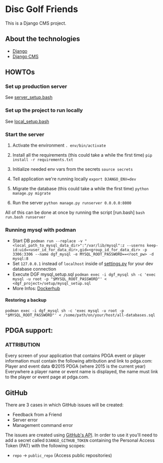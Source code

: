 # Disc Golf Friends

This is a Django CMS project.

## About the technologies

* [Django](https://www.djangoproject.com/)
* [Django CMS](http://docs.django-cms.org/en/latest/index.html)

## HOWTOs

### Set up production server

See [server_setup.bash](setup/server_setup.bash)

### Set up the project to run locally

See [local_setup.bash](setup/local_setup.bash)

### Start the server

1. Activate the environment
`. env/bin/activate`

2. Install all the requirements (this could take a while the first time)
`pip install -r requirements.txt`

3. Initialize needed env vars from the secrets
`source secrets`

4. Tell application we're running locally
`export DJANGO_ENV=dev`

5. Migrate the database (this could take a while the first time)
`python manage.py migrate`

6. Run the server
`python manage.py runserver 0.0.0.0:8000`

All of this can be done at once by running the script [run.bash]
`bash run.bash runserver`

### Running mysql with podman
* Start DB `podman run --replace -v "<local_path_to_mysql_data_dir>":"/var/lib/mysql":z --userns keep-id:uid=<user_id_for_data_dir>,gid=<group_id_for_data_dir> -p 3306:3306 --name dgf_mysql -e MYSQL_ROOT_PASSWORD==<root_pw> -d mysql:8`
* Set `127.0.0.1` instead of `localhost` inside of [settings.py](dgf_cms/settings.py) for your dev database connection
* Execute DGF mysql_setup.sql `podman exec -i dgf_mysql sh -c 'exec mysql -u root -p "$MYSQL_ROOT_PASSWORD"' < <dgf_project>/setup/mysql_setup.sql`
* More Infos: [Dockerhub](https://hub.docker.com/_/mysql)


#### Restoring a backup
`podman exec -i dgf_mysql sh -c 'exec mysql -u root -p "$MYSQL_ROOT_PASSWORD"' < /some/path/on/your/host/all-databases.sql`

## PDGA support:

### ATTRIBUTION

Every screen of your application that contains PDGA event or player information must contain the following attribution and link to pdga.com:
Player and event data ©2015 PDGA (where 2015 is the current year)
Everywhere a player name or event name is displayed, the name must link to the player or event page at pdga.com.

## GitHub

There are 3 cases in which GitHub issues will be created:
- Feedback from a Friend
- Server error
- Management command error

The issues are created using [GitHub's API](https://docs.github.com/en).
In order to use it you'll need to add a secret called `DJANGO_GITHUB_TOKEN` containing the Personal Access Token (PAT) with the following scopes:
* `repo` → `public_repo` (Access public repositories)